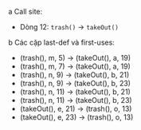a Call site:

  * Dòng 12: ```trash()``` ->  ```takeOut()```

b Các cặp last-def và first-uses:
  
  * (trash(), m, 5) → (takeOut(), a, 19)
  * (trash(), m, 7) → (takeOut(), a, 19)
  * (trash(), n, 9) → (takeOut(), b, 21)
  * (trash(), n, 9) → (takeOut(), b, 23)
  * (trash(), n, 11) → (takeOut(), b, 21)
  * (trash(), n, 11) → (takeOut(), b, 23)
  * (takeOut(), e, 21) → (trash(), o, 13)
  * (takeOut(), e, 23) → (trash(), o, 13)
  
